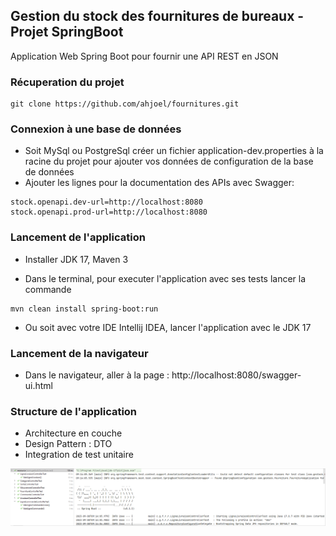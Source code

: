 ## Gestion du stock des fournitures de bureaux - Projet SpringBoot

Application Web Spring Boot pour fournir une API REST en JSON

### Récuperation du projet

```
git clone https://github.com/ahjoel/fournitures.git
```

### Connexion à une base de données

- Soit MySql ou PostgreSql créer un fichier application-dev.properties à la racine du projet pour ajouter vos données de configuration de la base de données
- Ajouter les lignes pour la documentation des APIs avec Swagger:

```
stock.openapi.dev-url=http://localhost:8080
stock.openapi.prod-url=http://localhost:8080
```

### Lancement de l'application 

- Installer JDK 17, Maven 3

- Dans le terminal, pour executer l'application avec ses tests lancer la commande
```
mvn clean install spring-boot:run
```

- Ou soit avec votre IDE Intellij IDEA, lancer l'application avec le JDK 17


### Lancement de la navigateur

- Dans le navigateur, aller à la page : http://localhost:8080/swagger-ui.html

### Structure de l'application

- Architecture en couche
- Design Pattern : DTO
- Integration de test unitaire

![img.png](img.png)
